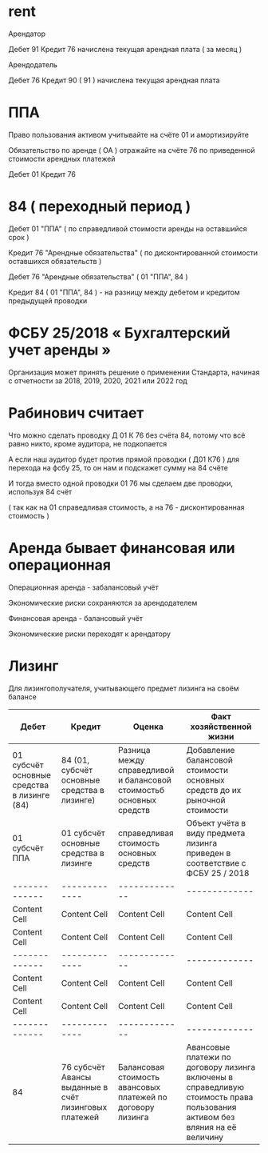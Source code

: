 # rent

Арендатор

Дебет 91 Кредит 76 начислена текущая арендная плата ( за месяц )

Арендодатель

Дебет 76 Кредит 90 ( 91 ) начислена текущая арендная плата

# ППА

Право пользования активом учитывайте на счёте 01 и амортизируйте

Обязательство по аренде ( ОА ) отражайте на счёте 76 по приведенной стоимости арендных платежей

Дебет 01 Кредит 76

# 84 ( переходный период )

Дебет 01 "ППА" ( по справедливой стоимости аренды на оставшийся срок )

Кредит 76 "Арендные обязательства" ( по дисконтированной стоимости оставшихся обязательств )

Дебет 76 "Арендные обязательства" ( 01 "ППА", 84 )

Кредит 84  ( 01 "ППА", 84 ) - на разницу между дебетом и кредитом предыдущей проводки

# ФСБУ 25/2018 « Бухгалтерский учет аренды »  

Организация может принять решение о применении Стандарта, начиная с отчетности за 2018, 2019, 2020, 2021 или 2022 год

# Рабинович считает

Что можно сделать проводку Д 01 К 76 без счёта 84, потому что всё равно никто, кроме аудитора, не подкопается

А если наш аудитор будет против прямой проводки ( Д01 К76 ) для перехода на фсбу 25, то он нам и подскажет сумму на 84 счёте

И тогда вместо одной проводки 01 76 мы сделаем две проводки, используя 84 счёт

( так как на 01 справедливая стоимость, а на 76 - дисконтированная стоимость )

# Аренда бывает финансовая или операционная

Операционная аренда - забалансовый учёт

Экономические риски сохраняются за арендодателем 

Финансовая аренда - балансовый учёт

Экономические риски переходят к арендатору

# Лизинг

Для лизингополучателя, учитывающего предмет лизинга на своём балансе

| Дебет  | Кредит | Оценка | Факт хозяйственной жизни |
| ------------- | ------------- | ------------- | ------------- |
| 01 субсчёт основные средства в лизинге (84) | 84 (01, субсчёт основные средства в лизинге) | Разница между справедливой и балансовой стоимостьб основных средств | Добавление балансовой стоимости основных средств до их рыночной стоимости |
| 01 субсчёт ППА  | 01 субсчёт основные средства в лизинге | справедливая стоимость основных средств | Объект учёта в виду предмета лизинга приведен в соответствие с ФСБУ 25 / 2018 |
| ------------- | ------------- | ------------- | ------------- |
| Content Cell  | Content Cell  | Content Cell  | Content Cell  |
| Content Cell  | Content Cell  | Content Cell  | Content Cell  |
| ------------- | ------------- | ------------- | ------------- |
| Content Cell  | Content Cell  | Content Cell  | Content Cell  |
| Content Cell  | Content Cell  | Content Cell  | Content Cell  |
| ------------- | ------------- | ------------- | ------------- |
| 84            | 76 субсчёт Авансы выданные в счёт лизинговых платежей  | Балансовая стоимость авансовых платежей по договору лизинга | Авансовые платежи по договору лизинга включены в справедливую стоимость права пользования активом без вляния на её величину